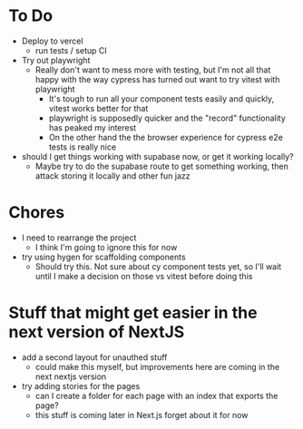 # To Do

- Deploy to vercel
  - run tests / setup CI
- Try out playwright
  - Really don't want to mess more with testing, but I'm not all that happy with the way cypress has turned out
    want to try vitest with playwright
    - It's tough to run all your component tests easily and quickly, vitest works better for that
    - playwright is supposedly quicker and the "record" functionality has peaked my interest
    - On the other hand the the browser experience for cypress e2e tests is really nice
- should I get things working with supabase now, or get it working locally?
  - Maybe try to do the supabase route to get something working, then attack storing it locally and other fun jazz

# Chores

- I need to rearrange the project
  - I think I'm going to ignore this for now
- try using hygen for scaffolding components
  - Should try this. Not sure about cy component tests yet, so I'll wait until I make a decision on those vs vitest before doing this

# Stuff that might get easier in the next version of NextJS

- add a second layout for unauthed stuff
  - could make this myself, but improvements here are coming in the next nextjs version
- try adding stories for the pages
  - can I create a folder for each page with an index that exports the page?
  - this stuff is coming later in Next.js forget about it for now

